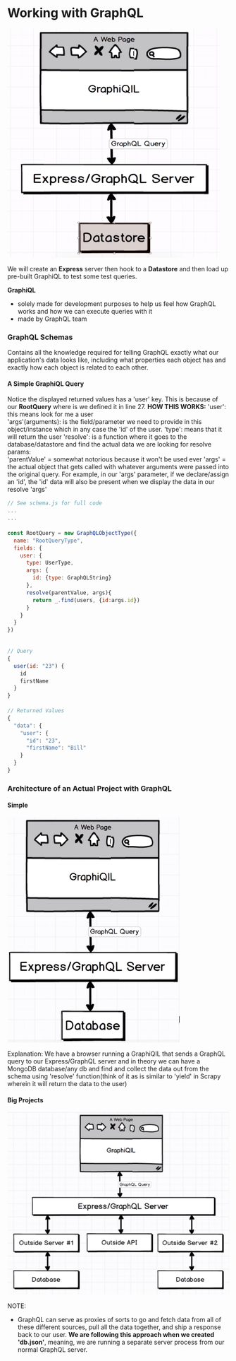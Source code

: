 # Working with GraphQL

![](screenshots/sample-overall-architecture.png "Overall Architecture of our Sample Project")

We will create an **Express** server then hook to a **Datastore** and then load up pre-built GraphiQL to test some test queries.

**GraphiQL**

- solely made for development purposes to help us feel how GraphQL works and how we can execute queries with it
- made by GraphQL team

### GraphQL Schemas

Contains all the knowledge required for telling GraphQL exactly what our application's data looks like, including what properties each object has and exactly how each object is related to each other.

#### A Simple GraphiQL Query

Notice the displayed returned values has a 'user' key. This is because of our **RootQuery** where is we defined it in line 27.
**HOW THIS WORKS:**
'user': this means look for me a user  
'args'(arguments): is the field/parameter we need to provide in this object/instance which in any case the 'id' of the user.
'type': means that it will return the user
'resolve': is a function where it goes to the database/datastore and find the actual data we are looking for resolve params:  
'parentValue' = somewhat notorious because it won't be used ever
'args' = the actual object that gets called with whatever arguments were passed into the original query.
For example, in our 'args' parameter, if we declare/assign an 'id', the 'id' data will also be present when we display the data in our resolve 'args'

```javascript
// See schema.js for full code
...
...

const RootQuery = new GraphQLObjectType({
  name: "RootQueryType",
  fields: {
    user: {
      type: UserType,
      args: {
        id: {type: GraphQLString}
      },
      resolve(parentValue, args){
        return _.find(users, {id:args.id})
      }
    }
  }
})
```

```javascript

// Query
{
  user(id: "23") {
    id
    firstName
  }
}

// Returned Values
{
  "data": {
    "user": {
      "id": "23",
      "firstName": "Bill"
    }
  }
}

```

### Architecture of an Actual Project with GraphQL

#### Simple

![](screenshots/simple-graphql.png)

Explanation:
We have a browser running a GraphiQIL that sends a GraphQL query to our Express/GraphQL server and in theory we can have a MongoDB database/any db and find and collect the data out from the schema using 'resolve' function(think of it as is similar to 'yield' in Scrapy wherein it will return the data to the user)

#### Big Projects

![](screenshots/big-projects-graphql.png)

NOTE:

- GraphQL can serve as proxies of sorts to go and fetch data from all of these different sources, pull all the data together, and ship a response back to our user.
  **We are following this approach when we created 'db.json'**, meaning, we are running a separate server process from our normal GraphQL server.
